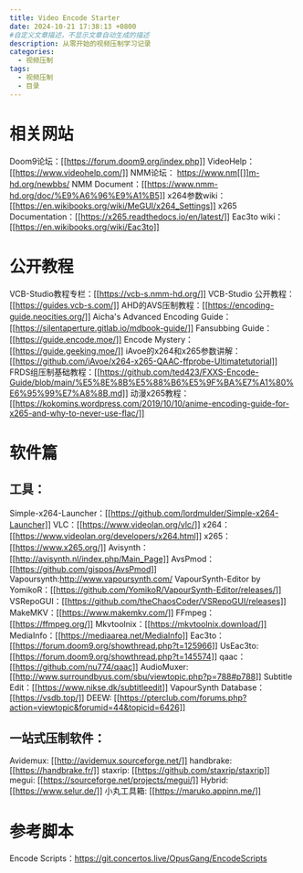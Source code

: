 ```yaml
---
title: Video Encode Starter
date: 2024-10-21 17:38:13 +0800
#自定义文章描述，不显示文章自动生成的描述
description: 从零开始的视频压制学习记录
categories:
  - 视频压制
tags:
  - 视频压制
  - 目录
---
```

# 相关网站
Doom9论坛：[[https://forum.doom9.org/index.php]]
VideoHelp：[[https://www.videohelp.com/]]
NMM论坛： https://www.nm[[]]m-hd.org/newbbs/
NMM Document：[[https://www.nmm-hd.org/doc/%E9%A6%96%E9%A1%B5]]
x264参数wiki：[[https://en.wikibooks.org/wiki/MeGUI/x264_Settings]]
x265 Documentation：[[https://x265.readthedocs.io/en/latest/]]
Eac3to wiki：[[https://en.wikibooks.org/wiki/Eac3to]]

# 公开教程
VCB-Studio教程专栏：[[https://vcb-s.nmm-hd.org/]]
VCB-Studio 公开教程：[[https://guides.vcb-s.com/]]
AHD的AVS压制教程：[[https://encoding-guide.neocities.org/]]
Aicha's Advanced Encoding Guide：[[https://silentaperture.gitlab.io/mdbook-guide/]]
Fansubbing Guide：[[https://guide.encode.moe/]]
Encode Mystery：[[https://guide.geeking.moe/]]
iAvoe的x264和x265参数讲解：[[https://github.com/iAvoe/x264-x265-QAAC-ffprobe-Ultimatetutorial]]
FRDS组压制基础教程：[[https://github.com/ted423/FXXS-Encode-Guide/blob/main/%E5%8E%8B%E5%88%B6%E5%9F%BA%E7%A1%80%E6%95%99%E7%A8%8B.md]]
动漫x265教程：[[https://kokomins.wordpress.com/2019/10/10/anime-encoding-guide-for-x265-and-why-to-never-use-flac/]]

# 软件篇
## 工具：
Simple-x264-Launcher：[[https://github.com/lordmulder/Simple-x264-Launcher]]
VLC：[[https://www.videolan.org/vlc/]]
x264：[[https://www.videolan.org/developers/x264.html]]
x265：[[https://www.x265.org/]]
Avisynth：[[http://avisynth.nl/index.php/Main_Page]]
AvsPmod：[[https://github.com/gispos/AvsPmod]]
Vapoursynth:http://www.vapoursynth.com/
VapourSynth-Editor by YomikoR：[[https://github.com/YomikoR/VapourSynth-Editor/releases/]]
VSRepoGUI：[[https://github.com/theChaosCoder/VSRepoGUI/releases]]
MakeMKV：[[https://www.makemkv.com/]]
FFmpeg：[[https://ffmpeg.org/]]
Mkvtoolnix：[[https://mkvtoolnix.download/]]
MediaInfo：[[https://mediaarea.net/MediaInfo]]
Eac3to：[[https://forum.doom9.org/showthread.php?t=125966]]
UsEac3to: [[https://forum.doom9.org/showthread.php?t=145574]]
qaac：[[https://github.com/nu774/qaac]]
AudioMuxer: [[http://www.surroundbyus.com/sbu/viewtopic.php?p=788#p788]]
Subtitle Edit：[[https://www.nikse.dk/subtitleedit]]
VapourSynth Database：[[https://vsdb.top/]]
DEEW: [[https://pterclub.com/forums.php?action=viewtopic&forumid=44&topicid=6426]]

## 一站式压制软件：
Avidemux: [[http://avidemux.sourceforge.net/]]
handbrake: [[https://handbrake.fr/]]
staxrip: [[https://github.com/staxrip/staxrip]]
megui: [[https://sourceforge.net/projects/megui/]]
Hybrid: [[https://www.selur.de/]]
小丸工具箱: [[https://maruko.appinn.me/]]

# 参考脚本
Encode Scripts：https://git.concertos.live/OpusGang/EncodeScripts